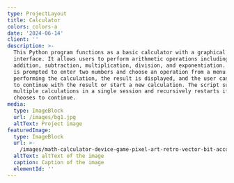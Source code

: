 ```yaml
---
type: ProjectLayout
title: Calculator
colors: colors-a
date: '2024-06-14'
client: ''
description: >-
  This Python program functions as a basic calculator with a graphical ASCII
  interface. It allows users to perform arithmetic operations including
  addition, subtraction, multiplication, division, and exponentiation. The user
  is prompted to enter two numbers and choose an operation from a menu. After
  performing the calculation, the result is displayed, and the user can choose
  to continue with the result or start a new calculation. The script supports
  multiple calculations in a single session and recursively restarts if the user
  chooses to continue.
media:
  type: ImageBlock
  url: /images/bg1.jpg
  altText: Project image
featuredImage:
  type: ImageBlock
  url: >-
    /images/math-calculator-device-game-pixel-art-retro-vector-bit-accounting-work-bank-financial-old-vintage-illustration-278343294.webp
  altText: altText of the image
  caption: Caption of the image
  elementId: ''
---
```

